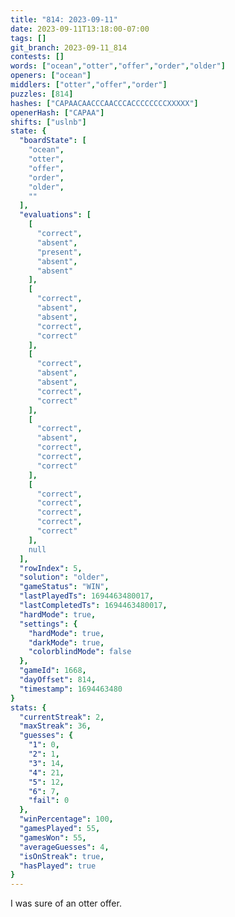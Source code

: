 ```yaml
---
title: "814: 2023-09-11"
date: 2023-09-11T13:18:00-07:00
tags: []
git_branch: 2023-09-11_814
contests: []
words: ["ocean","otter","offer","order","older"]
openers: ["ocean"]
middlers: ["otter","offer","order"]
puzzles: [814]
hashes: ["CAPAACAACCCAACCCACCCCCCCCXXXXX"]
openerHash: ["CAPAA"]
shifts: ["uslnb"]
state: {
  "boardState": [
    "ocean",
    "otter",
    "offer",
    "order",
    "older",
    ""
  ],
  "evaluations": [
    [
      "correct",
      "absent",
      "present",
      "absent",
      "absent"
    ],
    [
      "correct",
      "absent",
      "absent",
      "correct",
      "correct"
    ],
    [
      "correct",
      "absent",
      "absent",
      "correct",
      "correct"
    ],
    [
      "correct",
      "absent",
      "correct",
      "correct",
      "correct"
    ],
    [
      "correct",
      "correct",
      "correct",
      "correct",
      "correct"
    ],
    null
  ],
  "rowIndex": 5,
  "solution": "older",
  "gameStatus": "WIN",
  "lastPlayedTs": 1694463480017,
  "lastCompletedTs": 1694463480017,
  "hardMode": true,
  "settings": {
    "hardMode": true,
    "darkMode": true,
    "colorblindMode": false
  },
  "gameId": 1668,
  "dayOffset": 814,
  "timestamp": 1694463480
}
stats: {
  "currentStreak": 2,
  "maxStreak": 36,
  "guesses": {
    "1": 0,
    "2": 1,
    "3": 14,
    "4": 21,
    "5": 12,
    "6": 7,
    "fail": 0
  },
  "winPercentage": 100,
  "gamesPlayed": 55,
  "gamesWon": 55,
  "averageGuesses": 4,
  "isOnStreak": true,
  "hasPlayed": true
}
---
```

<!-- more -->
I was sure of an otter offer. 
